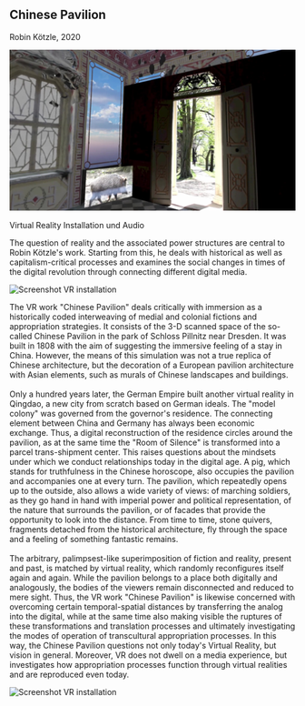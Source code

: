 ## Chinese Pavilion

Robin Kötzle, 2020 

![Screenshot VR installation](./graphics/content/1_DokuChinesischerPavillon_4.jpg)

Virtual Reality Installation und Audio

The question of reality and the associated power structures are central to Robin Kötzle's work. Starting from this, he deals with historical as well as capitalism-critical processes and examines the social changes in times of the digital revolution through connecting different digital media.

![Screenshot VR installation](./graphics/content/1_DokuChinesischerPavillon_5.jpg)

The VR work "Chinese Pavilion" deals critically with immersion as a historically coded interweaving of medial and colonial fictions and appropriation strategies. It consists of the 3-D scanned space of the so-called Chinese Pavilion in the park of Schloss Pillnitz near Dresden. It was built in 1808 with the aim of suggesting the immersive feeling of a stay in China. However, the means of this simulation was not a true replica of Chinese architecture, but the decoration of a European pavilion architecture with Asian elements, such as murals of Chinese landscapes and buildings.  
<br>
Only a hundred years later, the German Empire built another virtual reality in Qingdao, a new city from scratch based on German ideals. The "model colony" was governed from the governor's residence. The connecting element between China and Germany has always been economic exchange. Thus, a digital reconstruction of the residence circles around the pavilion, as at the same time the "Room of Silence" is transformed into a parcel trans-shipment center. This raises questions about the mindsets under which we conduct relationships today in the digital age. A pig, which stands for truthfulness in the Chinese horoscope, also occupies the pavilion and accompanies one at every turn. The pavilion, which repeatedly opens up to the outside, also allows a wide variety of views: of marching soldiers, as they go hand in hand with imperial power and political representation, of the nature that surrounds the pavilion, or of facades that provide the opportunity to look into the distance. From time to time, stone quivers, fragments detached from the historical architecture, fly through the space and a feeling of something fantastic remains.  
<br>
The arbitrary, palimpsest-like superimposition of fiction and reality, present and past, is matched by virtual reality, which randomly reconfigures itself again and again. While the pavilion belongs to a place both digitally and analogously, the bodies of the viewers remain disconnected and reduced to mere sight. Thus, the VR work "Chinese Pavilion" is likewise concerned with overcoming certain temporal-spatial distances by transferring the analog into the digital, while at the same time also making visible the ruptures of these transformations and translation processes and ultimately investigating the modes of operation of transcultural appropriation processes. In this way, the Chinese Pavilion questions not only today's Virtual Reality, but vision in general. Moreover, VR does not dwell on a media experience, but investigates how appropriation processes function through virtual realities and are reproduced even today.

![Screenshot VR installation](./graphics/content/1_DokuChinesischerPavillon_7.jpg)